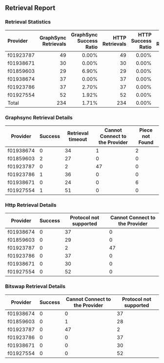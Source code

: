 ## Retrieval Report
### Retrieval Statistics
| Provider  | GraphSync Retrievals | GraphSync Success Ratio | HTTP Retrievals | HTTP Success Ratio | Bitswap Retrievals | Bitswap Success Ratio |
| :-------- | -------------------: | ----------------------: | --------------: | -----------------: | -----------------: | --------------------: |
| f01923787 |                   49 |                   0.00% |              49 |              0.00% |                 49 |                 0.00% |
| f01938671 |                   30 |                   0.00% |              30 |              0.00% |                 30 |                 0.00% |
| f01859603 |                   29 |                   6.90% |              29 |              0.00% |                 29 |                 0.00% |
| f01938674 |                   37 |                   0.00% |              37 |              0.00% |                 37 |                 0.00% |
| f01923786 |                   37 |                   2.70% |              37 |              0.00% |                 37 |                 0.00% |
| f01927554 |                   52 |                   1.92% |              52 |              0.00% |                 52 |                 0.00% |
| Total     |                  234 |                   1.71% |             234 |              0.00% |                234 |                 0.00% |

### Graphsync Retrieval Details
| Provider  | Success | Retrieval timeout | Cannot Connect to the Provider | Piece not Found |
| --------- | ------- | ----------------- | ------------------------------ | --------------- |
| f01938674 | 0       | 34                | 1                              | 2               |
| f01859603 | 2       | 27                | 0                              | 0               |
| f01923787 | 0       | 2                 | 47                             | 0               |
| f01923786 | 1       | 36                | 0                              | 0               |
| f01938671 | 0       | 24                | 0                              | 6               |
| f01927554 | 1       | 51                | 0                              | 0               |

### Http Retrieval Details
| Provider  | Success | Protocol not supported | Cannot Connect to the Provider |
| --------- | ------- | ---------------------- | ------------------------------ |
| f01938674 | 0       | 37                     | 0                              |
| f01859603 | 0       | 29                     | 0                              |
| f01923787 | 0       | 2                      | 47                             |
| f01923786 | 0       | 37                     | 0                              |
| f01938671 | 0       | 30                     | 0                              |
| f01927554 | 0       | 52                     | 0                              |

### Bitswap Retrieval Details
| Provider  | Success | Cannot Connect to the Provider | Protocol not supported |
| --------- | ------- | ------------------------------ | ---------------------- |
| f01938674 | 0       | 0                              | 37                     |
| f01859603 | 0       | 1                              | 28                     |
| f01923787 | 0       | 47                             | 2                      |
| f01923786 | 0       | 0                              | 37                     |
| f01938671 | 0       | 0                              | 30                     |
| f01927554 | 0       | 0                              | 52                     |
